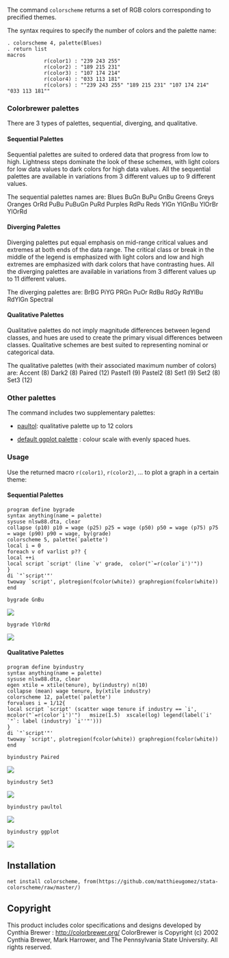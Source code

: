 
The command `colorscheme` returns a set of RGB colors corresponding to precified themes.

The syntax requires to specify the number of colors and the palette name: 

```
. colorscheme 4, palette(Blues)
. return list
macros
			r(color1) : "239 243 255"
            r(color2) : "189 215 231"
            r(color3) : "107 174 214"
            r(color4) : "033 113 181"
            r(colors) : ""239 243 255" "189 215 231" "107 174 214" "033 113 181""
```

### Colorbrewer palettes

There are 3 types of palettes, sequential, diverging, and qualitative.



#### Sequential Palettes
Sequential palettes are suited to ordered data that progress from low to high. Lightness steps
dominate the look of these schemes, with light colors for low data values to dark colors for high
data values. All the sequential palettes are available in variations from 3 different values up to 9 different values.

The sequential palettes names are: Blues BuGn BuPu GnBu Greens Greys Oranges OrRd PuBu PuBuGn PuRd Purples RdPu Reds YlGn YlGnBu YlOrBr YlOrRd

#### Diverging Palettes
Diverging palettes put equal emphasis on mid-range critical values and extremes at both ends
of the data range. The critical class or break in the middle of the legend is emphasized with light
colors and low and high extremes are emphasized with dark colors that have contrasting hues. All the diverging palettes are available in variations from 3 different values up to 11 different values.


The diverging palettes are:	BrBG PiYG PRGn PuOr RdBu RdGy RdYlBu RdYlGn Spectral


#### Qualitative Palettes
Qualitative palettes do not imply magnitude differences between legend classes, and hues are
used to create the primary visual differences between classes. Qualitative schemes are best suited
to representing nominal or categorical data. 

The qualitative palettes (with their associated maximum number of colors) are: Accent (8) Dark2 (8) Paired (12) Pastel1 (9) Pastel2 (8) Set1 (9) Set2 (8) Set3 (12)

### Other palettes
The command includes two supplementary palettes:

- [paultol](http://www.sron.nl/~pault/colourschemes.pdf): qualitative palette up to 12 colors

- [default ggplot palette](http://docs.ggplot2.org/0.9.3.1/scale_hue.html) : colour scale with evenly spaced hues. 

### Usage 

Use the returned macro `r(color1)`, `r(color2)`, ... to plot a graph in a certain theme:

#### Sequential Palettes

```
program define bygrade
syntax anything(name = palette)
sysuse nlsw88.dta, clear
collapse (p10) p10 = wage (p25) p25 = wage (p50) p50 = wage (p75) p75 = wage (p90) p90 = wage, by(grade)
colorscheme 5, palette(`palette')
local i = 0
foreach v of varlist p?? {
local ++i
local script `script' (line `v' grade,  color("`=r(color`i')'"))
}
di `"`script'"'
twoway `script', plotregion(fcolor(white)) graphregion(fcolor(white))
end
```


```
bygrade GnBu
```
![](img/gnbu.jpg)


```
bygrade YlOrRd
```
![](img/ylorrd.jpg)



#### Qualitative Palettes

```
program define byindustry
syntax anything(name = palette)
sysuse nlsw88.dta, clear
egen xtile = xtile(tenure), by(industry) n(10)
collapse (mean) wage tenure, by(xtile industry)
colorscheme 12, palette(`palette')
forvalues i = 1/12{
local script `script' (scatter wage tenure if industry == `i', mcolor("`=r(color`i')'")   msize(1.5)  xscale(log) legend(label(`i' `"`: label (industry) `i''"')))
}
di `"`script'"'
twoway `script', plotregion(fcolor(white)) graphregion(fcolor(white))
end
```



```
byindustry Paired
```
![](img/paired.jpg)

```
byindustry Set3
```
![](img/set3.jpg)


```
byindustry paultol
```

![](img/paultol.jpg)


```
byindustry ggplot
```
![](img/ggplot.jpg)




## Installation

```
net install colorscheme, from(https://github.com/matthieugomez/stata-colorscheme/raw/master/)
```


## Copyright
This product includes color specifications and designs developed by Cynthia Brewer : http://colorbrewer.org/
ColorBrewer is Copyright (c) 2002 Cynthia Brewer, Mark Harrower, and The Pennsylvania State
University. All rights reserved.


